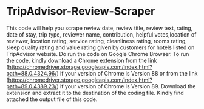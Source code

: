 # TripAdvisor-Review-Scraper
This code will help you scrape review date, review title, review text, rating, date of stay, trip type, reviewer name, contribution, helpful votes,location of reviewer, location rating, service rating, cleanliness rating, rooms rating, sleep quality rating and value rating given by customers for hotels listed on TripAdvisor website. 
Do run the code on Google Chrome Browser. To run the code, kindly download a Chrome extension from the link (https://chromedriver.storage.googleapis.com/index.html?path=88.0.4324.96/)  if your version of Chrome is Version 88 or from the link (https://chromedriver.storage.googleapis.com/index.html?path=89.0.4389.23/) if your version of Chrome is Version 89. Download the extension and extract it to the destination of the coding file.
Kindly find attached the output file of this code.
